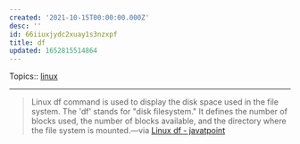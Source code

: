 ```yaml
---
created: '2021-10-15T00:00:00.000Z'
desc: ''
id: 66iiuxjydc2xuay1s3nzxpf
title: df
updated: 1652815514864
---
```

   
Topics::  [linux](../topics/linux.md)   
   
   
---   
   
> Linux df command is used to display the disk space used in the file system. The 'df' stands for "disk filesystem." It defines the number of blocks used, the number of blocks available, and the directory where the file system is mounted.—via [Linux df - javatpoint](https://www.javatpoint.com/linux-df)